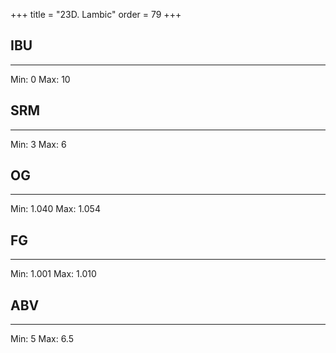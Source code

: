 +++
title = "23D. Lambic"
order = 79
+++
## IBU
******
Min: 0
Max: 10
## SRM
******
Min: 3
Max: 6
## OG
******
Min: 1.040
Max: 1.054
## FG
******
Min: 1.001
Max: 1.010
## ABV
******
Min: 5
Max: 6.5

